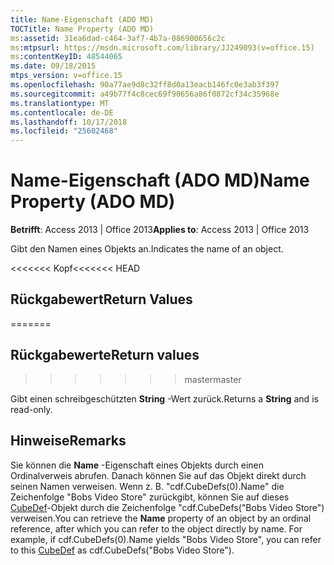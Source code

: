 ```yaml
---
title: Name-Eigenschaft (ADO MD)
TOCTitle: Name Property (ADO MD)
ms:assetid: 31ea6dad-c464-3af7-4b7a-086900656c2c
ms:mtpsurl: https://msdn.microsoft.com/library/JJ249093(v=office.15)
ms:contentKeyID: 48544065
ms.date: 09/18/2015
mtps_version: v=office.15
ms.openlocfilehash: 90a77ae9d8c32ff8d0a13eacb146fc0e3ab3f397
ms.sourcegitcommit: a49b77f4c8cec69f90656a86f0872cf34c35968e
ms.translationtype: MT
ms.contentlocale: de-DE
ms.lasthandoff: 10/17/2018
ms.locfileid: "25602468"
---
```

# <a name="name-property-ado-md"></a><span data-ttu-id="774e0-102">Name-Eigenschaft (ADO MD)</span><span class="sxs-lookup"><span data-stu-id="774e0-102">Name Property (ADO MD)</span></span>


<span data-ttu-id="774e0-103">**Betrifft**: Access 2013 | Office 2013</span><span class="sxs-lookup"><span data-stu-id="774e0-103">**Applies to**: Access 2013 | Office 2013</span></span>

<span data-ttu-id="774e0-104">Gibt den Namen eines Objekts an.</span><span class="sxs-lookup"><span data-stu-id="774e0-104">Indicates the name of an object.</span></span>

<span data-ttu-id="774e0-105"><<<<<<< Kopf</span><span class="sxs-lookup"><span data-stu-id="774e0-105"><<<<<<< HEAD</span></span>
## <a name="return-values"></a><span data-ttu-id="774e0-106">Rückgabewert</span><span class="sxs-lookup"><span data-stu-id="774e0-106">Return Values</span></span>
=======
## <a name="return-values"></a><span data-ttu-id="774e0-107">Rückgabewerte</span><span class="sxs-lookup"><span data-stu-id="774e0-107">Return values</span></span>
>>>>>>> <span data-ttu-id="774e0-108">master</span><span class="sxs-lookup"><span data-stu-id="774e0-108">master</span></span>

<span data-ttu-id="774e0-109">Gibt einen schreibgeschützten **String** -Wert zurück.</span><span class="sxs-lookup"><span data-stu-id="774e0-109">Returns a **String** and is read-only.</span></span>

## <a name="remarks"></a><span data-ttu-id="774e0-110">Hinweise</span><span class="sxs-lookup"><span data-stu-id="774e0-110">Remarks</span></span>

<span data-ttu-id="774e0-p101">Sie können die **Name** -Eigenschaft eines Objekts durch einen Ordinalverweis abrufen. Danach können Sie auf das Objekt direkt durch seinen Namen verweisen. Wenn z. B. "cdf.CubeDefs(0).Name" die Zeichenfolge "Bobs Video Store" zurückgibt, können Sie auf dieses [CubeDef](cubedef-object-ado-md.md)-Objekt durch die Zeichenfolge "cdf.CubeDefs("Bobs Video Store") verweisen.</span><span class="sxs-lookup"><span data-stu-id="774e0-p101">You can retrieve the **Name** property of an object by an ordinal reference, after which you can refer to the object directly by name. For example, if cdf.CubeDefs(0).Name yields "Bobs Video Store", you can refer to this [CubeDef](cubedef-object-ado-md.md) as cdf.CubeDefs("Bobs Video Store").</span></span>


